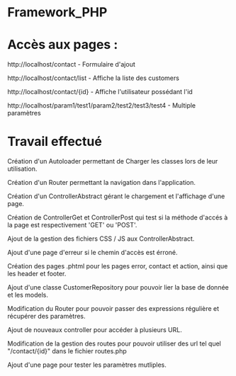 # Framework_PHP

# Accès aux pages :
http://localhost/contact - Formulaire d'ajout

http://localhost/contact/list - Affiche la liste des customers

http://localhost/contact/{id} - Affiche l'utilisateur possédant l'id

http://localhost/param1/test1/param2/test2/test3/test4 - Multiple paramètres

# Travail effectué

Création d'un Autoloader permettant de Charger les classes lors de leur utilisation.

Création d'un Router permettant la navigation dans l'application.

Création d'un ControllerAbstract gérant le chargement et l'affichage d'une page.

Création de ControllerGet et ControllerPost qui test si la méthode d'accés à la page est respectivement 'GET' ou 'POST'.

Ajout de la gestion des fichiers CSS / JS aux ControllerAbstract.

Ajout d'une page d'erreur si le chemin d'accès est érroné.

Création des pages .phtml pour les pages error, contact et action, ainsi que les header et footer.

Ajout d'une classe CustomerRepository pour pouvoir lier la base de donnée et les models.

Modification du Router pour pouvoir passer des expressions régulière et récupérer des paramètres.

Ajout de nouveaux controller pour accéder à plusieurs URL.

Modification de la gestion des routes pour pouvoir utiliser des url tel quel "/contact/{id}" dans le fichier routes.php

Ajout d'une page pour tester les paramètres mutliples.
